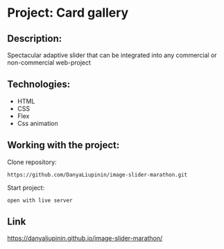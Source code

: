 # Project: Card gallery

## Description:

Spectacular adaptive slider that can be integrated into any commercial or non-commercial web-project

## Technologies:

- HTML
- CSS
- Flex
- Css animation

## Working with the project:

Clone repository:

``` https://github.com/DanyaLiupinin/image-slider-marathon.git ```

Start project: 

``` open with live server ```

## Link ##
https://danyaliupinin.github.io/image-slider-marathon/
